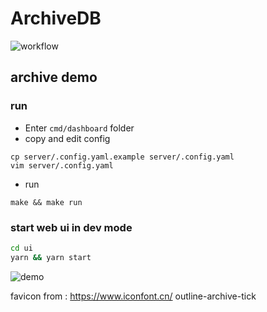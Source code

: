 # ArchiveDB


![workflow](https://github.com/jialeicui/archivedb/actions/workflows/go.yml/badge.svg)


## archive demo

### run

* Enter `cmd/dashboard` folder
* copy and edit config
```shell
cp server/.config.yaml.example server/.config.yaml
vim server/.config.yaml
```
* run
```shell
make && make run
```

### start web ui in dev mode

```sh
cd ui
yarn && yarn start
```

![demo](cmd/dashboard/images/demo.png)

favicon from : https://www.iconfont.cn/ outline-archive-tick
